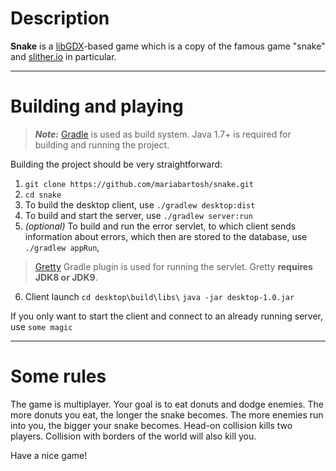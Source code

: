  # Description
 **Snake** is a [libGDX](https://libgdx.badlogicgames.com/)-based game which is a copy of the famous game "snake" and [slither.io](http://slither.io/) in particular.
*****
# Building and playing
>***Note:*** [Gradle](https://gradle.org/) is used as build system.
>Java 1.7+ is required for building and running the project.

Building the project should be very straightforward:

1. `git clone https://github.com/mariabartosh/snake.git`
2. `cd snake`
3. To build the desktop client, use `./gradlew desktop:dist`
4. To build and start the server, use `./gradlew server:run`
5. *(optional)* To build and run the error servlet, to which client sends information about errors, which then are stored to the database, use `./gradlew appRun`, 
>[Gretty](https://github.com/gretty-gradle-plugin/gretty) Gradle plugin is used for running the servlet. Gretty **requires JDK8 or JDK9**.

6. Client launch 
`cd desktop\build\libs\`
`java -jar desktop-1.0.jar`

If you only want to start the client and connect to an already running server, use `some magic`
*****
# Some rules
The game is multiplayer. Your goal is to eat donuts and dodge enemies.
The more donuts you eat, the longer the snake becomes. The more enemies run into you, the bigger your snake becomes. Head-on collision kills two players. Collision with borders of the world will also kill you. 

Have a nice game!
